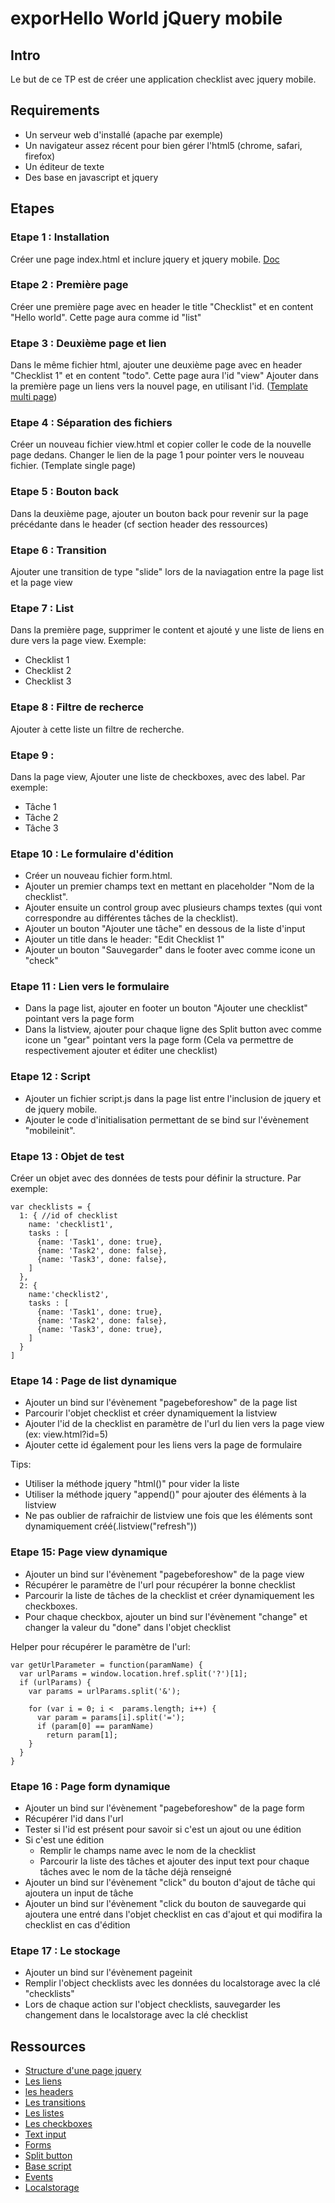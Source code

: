 exporHello World jQuery mobile
=========================

Intro
-----

Le but de ce TP est de créer une application checklist avec jquery mobile.

Requirements
------------

- Un serveur web d'installé (apache par exemple)
- Un navigateur assez récent pour bien gérer l'html5 (chrome, safari, firefox)
- Un éditeur de texte
- Des base en javascript et jquery

Etapes
---------

### Etape 1 : Installation

Créer une page index.html et inclure jquery et jquery mobile.
[Doc](http://demos.jquerymobile.com/1.4.2/pages/)

### Etape 2 : Première page

Créer une première page avec en header le title "Checklist" et en content "Hello world".
Cette page aura comme id "list"

### Etape 3 : Deuxième page et lien

Dans le même fichier html, ajouter une deuxième page avec en header "Checklist 1" et en content "todo".
Cette page aura l'id "view"
Ajouter dans la première page un liens vers la nouvel page, en utilisant l'id. ([Template multi page](http://demos.jquerymobile.com/1.4.2/pages/#Multi-pagetemplatestructure))

### Etape 4 : Séparation des fichiers

Créer un nouveau fichier view.html et copier coller le code de la nouvelle page dedans.
Changer le lien de la page 1 pour pointer vers le nouveau fichier. (Template single page)

### Etape 5 : Bouton back

Dans la deuxième page, ajouter un bouton back pour revenir sur la page précédante dans le header (cf section header des ressources)

### Etape 6 : Transition

Ajouter une transition de type "slide" lors de la naviagation entre la page list et la page view

### Etape 7 : List

Dans la première page, supprimer le content et ajouté y une liste de liens en dure vers la page view.
Exemple:
- Checklist 1
- Checklist 2
- Checklist 3

### Etape 8 : Filtre de recherce

Ajouter à cette liste un filtre de recherche.

### Etape 9 : 

Dans la page view, Ajouter une liste de checkboxes, avec des label.
Par exemple:

- Tâche 1
- Tâche 2
- Tâche 3

### Etape 10 : Le formulaire d'édition

- Créer un nouveau fichier form.html.
- Ajouter un premier champs text en mettant en placeholder "Nom de la checklist".
- Ajouter ensuite un control group avec plusieurs champs textes (qui vont correspondre au différentes tâches de la checklist).
- Ajouter un bouton "Ajouter une tâche" en dessous de la liste d'input
- Ajouter un title dans le header: "Edit Checklist 1"
- Ajouter un bouton "Sauvegarder" dans le footer avec comme icone un "check"

### Etape 11 : Lien vers le formulaire

- Dans la page list, ajouter en footer un bouton "Ajouter une checklist" pointant vers la page form
- Dans la listview, ajouter pour chaque ligne des Split button avec comme icone un "gear" pointant vers la page form
(Cela va permettre de respectivement ajouter et éditer une checklist)

### Etape 12 : Script

- Ajouter un fichier script.js dans la page list entre l'inclusion de jquery et de jquery mobile.
- Ajouter le code d'initialisation permettant de se bind sur l'évènement "mobileinit".

### Etape 13 : Objet de test

Créer un objet avec des données de tests pour définir la structure.
Par exemple:

    var checklists = {
	  1: { //id of checklist
	    name: 'checklist1',
		tasks : [
		  {name: 'Task1', done: true},
		  {name: 'Task2', done: false},
		  {name: 'Task3', done: false},
		]
	  },
	  2: {
	    name:'checklist2',
		tasks : [
		  {name: 'Task1', done: true},
		  {name: 'Task2', done: false},
		  {name: 'Task3', done: true},
		]
      }
	]

### Etape 14 : Page de list dynamique

- Ajouter un bind sur l'évènement "pagebeforeshow" de la page list
- Parcourir l'objet checklist et créer dynamiquement la listview
- Ajouter l'id de la checklist en paramètre de l'url du lien vers la page view (ex: view.html?id=5)
- Ajouter cette id également pour les liens vers la page de formulaire

Tips:
- Utiliser la méthode jquery "html()" pour vider la liste
- Utiliser la méthode jquery "append()" pour ajouter des éléments à la listview
- Ne pas oublier de rafraichir de listview une fois que les éléments sont dynamiquement créé(.listview("refresh"))

### Etape 15: Page view dynamique

- Ajouter un bind sur l'évènement "pagebeforeshow" de la page view
- Récupérer le paramètre de l'url pour récupérer la bonne checklist
- Parcourir la liste de tâches de la checklist et créer dynamiquement les checkboxes.
- Pour chaque checkbox, ajouter un bind sur l'évènement "change" et changer la valeur du "done" dans l'objet checklist
  

Helper pour récupérer le paramètre de l'url:

    var getUrlParameter = function(paramName) {
	  var urlParams = window.location.href.split('?')[1];
	  if (urlParams) {
	    var params = urlParams.split('&');

        for (var i = 0; i <  params.length; i++) {
	      var param = params[i].split('=');
		  if (param[0] == paramName)
	        return param[1];
		}
	  }
	}


### Etape 16 : Page form dynamique

- Ajouter un bind sur l'évènement "pagebeforeshow" de la page form
- Récupérer l'id dans l'url
- Tester si l'id est présent pour savoir si c'est un ajout ou une édition
- Si c'est une édition
  - Remplir le champs name avec le nom de la checklist
  - Parcourir la liste des tâches et ajouter des input text pour chaque tâches avec le nom de la tâche déjà renseigné
- Ajouter un bind sur l'évènement "click" du bouton d'ajout de tâche qui ajoutera un input de tâche
- Ajouter un bind sur l'évènement "click du bouton de sauvegarde qui ajoutera une entré dans l'objet checklist en cas d'ajout et qui modifira la checklist en cas d'édition

### Etape 17 : Le stockage

- Ajouter un bind sur l'évènement pageinit
- Remplir l'object checklists avec les données du localstorage avec la clé "checklists"
- Lors de chaque action sur l'object checklists, sauvegarder les changement dans le localstorage avec la clé checklist

Ressources
----------
- [Structure d'une page jquery](http://jquerymobile.com/demos/1.3.0-beta.1/docs/pages/page-anatomy.html)
- [Les liens](http://view.jquerymobile.com/1.3.1/dist/demos/widgets/links/)
- [les headers](http://view.jquerymobile.com/1.3.1/dist/demos/widgets/headers/)
- [Les transitions](http://jquerymobile.com/demos/1.3.0-beta.1/docs/pages/page-transitions.html)
- [Les listes](http://jquerymobile.com/demos/1.3.0-beta.1/docs/lists/index.html)
- [Les checkboxes](http://jquerymobile.com/demos/1.3.0-beta.1/docs/forms/checkboxes/)
- [Text input](http://jquerymobile.com/demos/1.3.0-beta.1/docs/forms/textinputs/)
- [Forms](http://jquerymobile.com/demos/1.3.0-beta.1/docs/forms/docs-forms.html)
- [Split button](http://jquerymobile.com/demos/1.3.0-beta.1/docs/lists/lists-split.html)
- [Base script](http://jquerymobile.com/demos/1.3.0-beta.1/docs/api/globalconfig.html)
- [Events](http://jquerymobile.com/demos/1.3.0-beta.1/docs/api/events.html)
- [Localstorage](http://www.lafermeduweb.net/billet/le-stockage-local-en-html5-localstorage-942.html)
